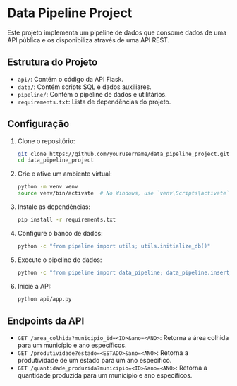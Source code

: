 # Data Pipeline Project

Este projeto implementa um pipeline de dados que consome dados de uma API pública e os disponibiliza através de uma API REST.

## Estrutura do Projeto

- `api/`: Contém o código da API Flask.
- `data/`: Contém scripts SQL e dados auxiliares.
- `pipeline/`: Contém o pipeline de dados e utilitários.
- `requirements.txt`: Lista de dependências do projeto.

## Configuração

1. Clone o repositório:
    ```sh
    git clone https://github.com/yourusername/data_pipeline_project.git
    cd data_pipeline_project
    ```

2. Crie e ative um ambiente virtual:
    ```sh
    python -m venv venv
    source venv/bin/activate  # No Windows, use `venv\Scripts\activate`
    ```

3. Instale as dependências:
    ```sh
    pip install -r requirements.txt
    ```

4. Configure o banco de dados:
    ```sh
    python -c "from pipeline import utils; utils.initialize_db()"
    ```

5. Execute o pipeline de dados:
    ```sh
    python -c "from pipeline import data_pipeline; data_pipeline.insert_or_update(2020)"
    ```

6. Inicie a API:
    ```sh
    python api/app.py
    ```

## Endpoints da API

- `GET /area_colhida?municipio_id=<ID>&ano=<ANO>`: Retorna a área colhida para um município e ano específicos.
- `GET /produtividade?estado=<ESTADO>&ano=<ANO>`: Retorna a produtividade de um estado para um ano específico.
- `GET /quantidade_produzida?municipio=<ID>&ano=<ANO>`: Retorna a quantidade produzida para um município e ano específicos.
